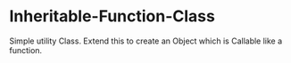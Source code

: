 # Inheritable-Function-Class
Simple utility Class. Extend  this to create an Object which is Callable like a function.
